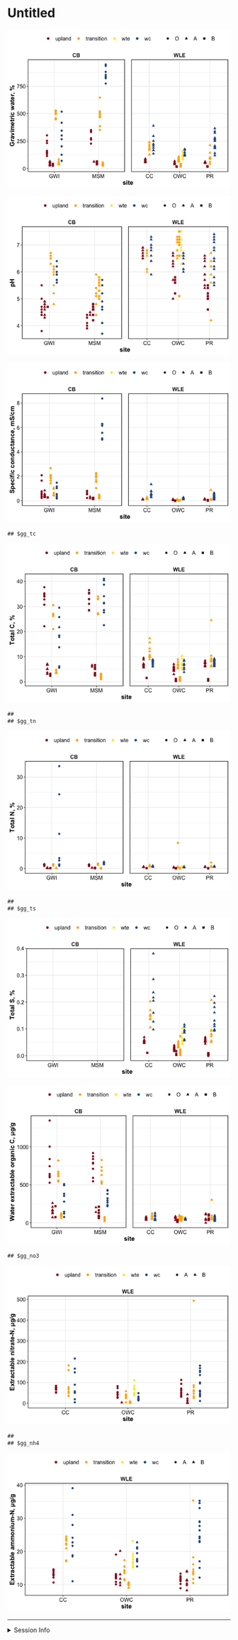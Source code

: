 Untitled
================

![](characterization_report_files/figure-gfm/moisture-1.png)<!-- -->

![](characterization_report_files/figure-gfm/pH-1.png)<!-- -->

![](characterization_report_files/figure-gfm/sp_cond-1.png)<!-- -->

    ## $gg_tc

![](characterization_report_files/figure-gfm/tctnts-1.png)<!-- -->

    ## 
    ## $gg_tn

![](characterization_report_files/figure-gfm/tctnts-2.png)<!-- -->

    ## 
    ## $gg_ts

![](characterization_report_files/figure-gfm/tctnts-3.png)<!-- -->

![](characterization_report_files/figure-gfm/weoc-1.png)<!-- -->

    ## $gg_no3

![](characterization_report_files/figure-gfm/din-1.png)<!-- -->

    ## 
    ## $gg_nh4

![](characterization_report_files/figure-gfm/din-2.png)<!-- -->

------------------------------------------------------------------------

<details>
<summary>
Session Info
</summary>

Date run: 2022-08-10

    ## R version 4.2.1 (2022-06-23)
    ## Platform: x86_64-apple-darwin17.0 (64-bit)
    ## Running under: macOS Catalina 10.15.7
    ## 
    ## Matrix products: default
    ## BLAS:   /Library/Frameworks/R.framework/Versions/4.2/Resources/lib/libRblas.0.dylib
    ## LAPACK: /Library/Frameworks/R.framework/Versions/4.2/Resources/lib/libRlapack.dylib
    ## 
    ## locale:
    ## [1] en_US.UTF-8/en_US.UTF-8/en_US.UTF-8/C/en_US.UTF-8/en_US.UTF-8
    ## 
    ## attached base packages:
    ## [1] stats     graphics  grDevices utils     datasets  methods   base     
    ## 
    ## other attached packages:
    ##  [1] googlesheets4_1.0.0 lubridate_1.8.0     soilpalettes_0.1.0 
    ##  [4] PNWColors_0.1.0     magrittr_2.0.3      forcats_0.5.1      
    ##  [7] stringr_1.4.0       dplyr_1.0.9         purrr_0.3.4        
    ## [10] readr_2.1.2         tidyr_1.2.0         tibble_3.1.8       
    ## [13] ggplot2_3.3.6       tidyverse_1.3.2     tarchetypes_0.6.0  
    ## [16] targets_0.12.1     
    ## 
    ## loaded via a namespace (and not attached):
    ##  [1] ps_1.7.1          assertthat_0.2.1  digest_0.6.29     utf8_1.2.2       
    ##  [5] R6_2.5.1          cellranger_1.1.0  backports_1.4.1   reprex_2.0.1     
    ##  [9] evaluate_0.15     highr_0.9         httr_1.4.3        pillar_1.8.0     
    ## [13] rlang_1.0.4       readxl_1.4.0      rstudioapi_0.13   data.table_1.14.2
    ## [17] callr_3.7.1       rmarkdown_2.14    labeling_0.4.2    googledrive_2.0.0
    ## [21] igraph_1.3.4      munsell_0.5.0     broom_1.0.0       compiler_4.2.1   
    ## [25] modelr_0.1.8      xfun_0.31         pkgconfig_2.0.3   htmltools_0.5.3  
    ## [29] tidyselect_1.1.2  codetools_0.2-18  fansi_1.0.3       crayon_1.5.1     
    ## [33] tzdb_0.3.0        dbplyr_2.2.1      withr_2.5.0       grid_4.2.1       
    ## [37] jsonlite_1.8.0    gtable_0.3.0      lifecycle_1.0.1   DBI_1.1.3        
    ## [41] scales_1.2.0      cli_3.3.0         stringi_1.7.8     farver_2.1.1     
    ## [45] fs_1.5.2          xml2_1.3.3        ellipsis_0.3.2    generics_0.1.3   
    ## [49] vctrs_0.4.1       tools_4.2.1       glue_1.6.2        hms_1.1.1        
    ## [53] fastmap_1.1.0     processx_3.7.0    yaml_2.3.5        colorspace_2.0-3 
    ## [57] gargle_1.2.0      base64url_1.4     rvest_1.0.2       knitr_1.39       
    ## [61] haven_2.5.0

</details>
